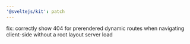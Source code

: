 ```yaml
---
'@sveltejs/kit': patch
---
```


fix: correctly show 404 for prerendered dynamic routes when navigating client-side without a root layout server load
